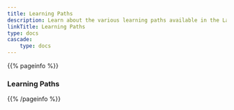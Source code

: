 ```yaml
---
title: Learning Paths
description: Learn about the various learning paths available in the Layer5 ecosystem.
linkTitle: Learning Paths
type: docs
cascade: 
    type: docs
---
```


{{% pageinfo %}}

### Learning Paths

{{% /pageinfo %}}
